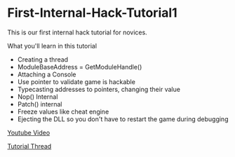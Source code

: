 # First-Internal-Hack-Tutorial1

This is our first internal hack tutorial for novices.

What you'll learn in this tutorial

* Creating a thread
* ModuleBaseAddress = GetModuleHandle()
* Attaching a Console
* Use pointer to validate game is hackable
* Typecasting addresses to pointers, changing their value
* Nop() Internal
* Patch() internal
* Freeze values like cheat engine
* Ejecting the DLL so you don't have to restart the game during debugging


[Youtube Video](https://youtu.be/hlioPJ_uB7M)


[Tutorial Thread](https://guidedhacking.com/threads/how-to-hack-any-game-first-internal-hack-dll-tutorial.12142/)